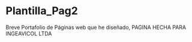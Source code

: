 # Plantilla_Pag2
Breve Portafolio de Páginas web que he diseñado, PAGINA HECHA PARA INGEAVICOL LTDA
